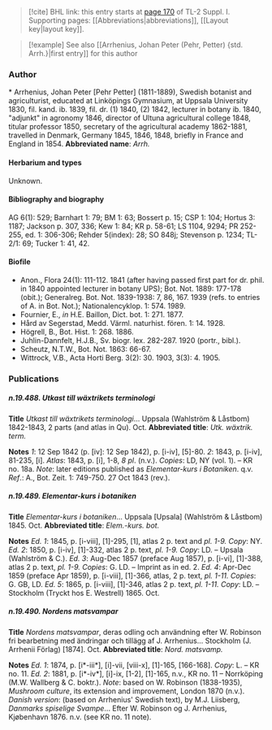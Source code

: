 > [!cite] BHL link: this entry starts at [page 170](https://www.biodiversitylibrary.org/page/33264897) of TL-2 Suppl. I.
> Supporting pages: [[Abbreviations|abbreviations]], [[Layout key|layout key]].

> [!example] See also [[Arrhenius, Johan Peter (Pehr, Petter) {std. Arrh.}|first entry]] for this author

### Author

\* Arrhenius, Johan Peter \[Pehr Petter\] (1811-1889), Swedish botanist and agriculturist, educated at Linköpings Gymnasium, at Uppsala University 1830, fil. kand. ib. 1839, fil. dr. (1) 1840, (2) 1842, lecturer in botany ib. 1840, "adjunkt" in agronomy 1846, director of Ultuna agricultural college 1848, titular professor 1850, secretary of the agricultural academy 1862-1881, travelled in Denmark, Germany 1845, 1846, 1848, briefly in France and England in 1854. 
**Abbreviated name**: *Arrh.*

#### Herbarium and types

Unknown.

#### Bibliography and biography

AG 6(1): 529; Barnhart 1: 79; BM 1: 63; Bossert p. 15; CSP 1: 104; Hortus 3: 1187; Jackson p. 307, 336; Kew 1: 84; KR p. 58-61; LS 1104, 9294; PR 252-255, ed. 1: 306-306; Rehder 5(index): 28; SO 848j; Stevenson p. 1234; TL-2/1: 69; Tucker 1: 41, 42.

#### Biofile

- Anon., Flora 24(1): 111-112. 1841 (after having passed first part for dr. phil. in 1840 appointed lecturer in botany UPS); Bot. Not. 1889: 177-178 (obit.); Generalreg. Bot. Not. 1839-1938: 7, 86, 167. 1939 (refs. to entries of A. in Bot. Not.); Nationalencyklop. 1: 574. 1989.
- Fournier, E., *in* H.E. Baillon, Dict. bot. 1: 271. 1877.
- Hård av Segerstad, Medd. Värml. naturhist. fören. 1: 14. 1928.
- Högrell, B., Bot. Hist. 1: 268. 1886.
- Juhlin-Dannfelt, H.J.B., Sv. biogr. lex. 282-287. 1920 (portr., bibl.).
- Scheutz, N.T.W., Bot. Not. 1863: 66-67.
- Wittrock, V.B., Acta Horti Berg. 3(2): 30. 1903, 3(3): 4. 1905.

### Publications

##### n.19.488. Utkast till wäxtrikets terminologi

**Title**
*Utkast till wäxtrikets terminologi*... Uppsala (Wahlström & Låstbom) 1842-1843, 2 parts (and atlas in Qu). Oct.
**Abbreviated title**: *Utk. wäxtrik. term.*

**Notes**
*1*: 12 Sep 1842 (p. \[iv\]: 12 Sep 1842), p. \[i-iv\], \[5\]-80.
*2*: 1843, p. \[i-iv\], 81-235, \[i\].
*Atlas*: 1843, p. \[i\], 1-8, *8 pl*. (n.v.).
*Copies*: LD, NY (vol. 1). – KR no. 18a.
*Note*: later editions published as *Elementar-kurs i Botaniken*. q.v.
*Ref*.: A., Bot. Zeit. 1: 749-750. 27 Oct 1843 (rev.).

##### n.19.489. Elementar-kurs i botaniken

**Title**
*Elementar-kurs i botaniken*... Uppsala \[Upsala\] (Wahlström & Låstbom) 1845. Oct.
**Abbreviated title**: *Elem.-kurs. bot.*

**Notes**
*Ed. 1*: 1845, p. \[i-viii\], \[1\]-295, \[1\], atlas 2 p. text and *pl. 1-9.* *Copy*: NY.
*Ed. 2*: 1850, p. \[i-iv\], \[1\]-332, atlas 2 p. text, *pl. 1-9.* *Copy*: LD. – Upsala (Wahlström & C.).
*Ed. 3*: Aug-Dec 1857 (preface Aug 1857), p. \[i-vi\], \[1\]-388, atlas 2 p. text, *pl. 1-9.* *Copies*: G. LD. – Imprint as in ed. 2.
*Ed. 4*: Apr-Dec 1859 (preface Apr 1859), p. \[i-viii\], \[1\]-366, atlas, 2 p. text, *pl. 1-11.* *Copies*: G. GB, LD.
*Ed. 5*: 1865, p. \[i-viii\], \[1\]-346, atlas 2 p. text, *pl. 1-11.* *Copy*: LD. – Stockholm (Tryckt hos E. Westrell) 1865. Oct.

##### n.19.490. Nordens matsvampar

**Title**
*Nordens matsvampar*, deras odling och användning efter W. Robinson fri bearbetning med ändringar och tillägg af J. Arrhenius... Stockholm (J. Arrhenii Förlag) \[1874\]. Oct.
**Abbreviated title**: *Nord. matsvamp.*

**Notes**
*Ed. 1*: 1874, p. \[i\*-iii\*\], \[i\]-vii, \[viii-x\], \[1\]-165, \[166-168\]. *Copy*: L. – KR no. 11.
*Ed. 2*: 1881, p. \[i\*-iv\*\], \[i\]-ix, \[1-2\], \[1\]-165, n.v., KR no. 11 – Norrköping (M.W. Wallberg & C. boktr.).
*Note*: based on W. Robinson (1838-1935), *Mushroom culture*, its extension and improvement, London 1870 (n.v.).
*Danish version*: (based on Arrhenius' Swedish text), by M.J. Liisberg, *Danmarks spiselige Svampe*... Efter W. Robinson og J. Arrhenius, Kjøbenhavn 1876. n.v. (see KR no. 11 note).

